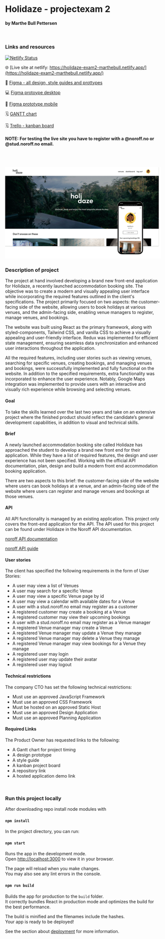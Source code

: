 # Holidaze - projectexam 2
####  by Marthe Bull Pettersen

<br />

### Links and resources

[![Netlify Status](https://api.netlify.com/api/v1/badges/664fdbcf-26ab-41d9-aad5-654d1f22daca/deploy-status)](https://app.netlify.com/sites/holidaze-exam2-marthebull/deploys)


🌐  [Live site at netlify: https://holidaze-exam2-marthebull.netlify.app/](https://holidaze-exam2-marthebull.netlify.app/)

🎨  [Figma - all design, style guides and prottypes ](https://www.figma.com/file/Ni3F6q6WPG0vyp5yeZKXgS/Holidaze?type=design&node-id=105-9944&t=1n8x341Ph2Ro5c59-0)

💻  [Figma protoype desktop](https://www.figma.com/proto/Ni3F6q6WPG0vyp5yeZKXgS/Holidaze?type=design&node-id=27-222&scaling=min-zoom&page-id=23%3A328&starting-point-node-id=27%3A222)

📱  [Figma prototype mobile](https://www.figma.com/proto/Ni3F6q6WPG0vyp5yeZKXgS/Holidaze?type=design&node-id=88-6426&scaling=scale-down&page-id=64%3A2283&starting-point-node-id=88%3A6426)

🗓️  [GANTT chart](https://www.figma.com/file/Ni3F6q6WPG0vyp5yeZKXgS/Holidaze?type=design&node-id=150-15470&t=1n8x341Ph2Ro5c59-0)

🗓️  [Trello - kanban board](https://trello.com/b/ntRkCA5a/eksamen-2)

#### NOTE: For testing the live site you have to register with a @noroff.no or @stud.noroff.no email.
<br />
<br />

![Site preview](https://github.com/marthebull/exam-2/blob/main/public/images/holidaze-display.png?raw=true)

### Description of project

The project at hand involved developing a brand new front-end application for Holidaze, a recently launched accommodation booking site. The objective was to create a modern and visually appealing user interface while incorporating the required features outlined in the client's specifications. The project primarily focused on two aspects: the customer-facing side of the website, allowing users to book holidays at various venues, and the admin-facing side, enabling venue managers to register, manage venues, and bookings.

The website was built using React as the primary framework, along with styled-components, Tailwind CSS, and vanilla CSS to achieve a visually appealing and user-friendly interface. Redux was implemented for efficient state management, ensuring seamless data synchronization and enhanced user interactions throughout the application.

All the required features, including user stories such as viewing venues, searching for specific venues, creating bookings, and managing venues and bookings, were successfully implemented and fully functional on the website. In addition to the specified requirements, extra functionality was incorporated to enhance the user experience. Notably, Google Maps integration was implemented to provide users with an interactive and visually rich experience while browsing and selecting venues.


#### Goal

To take the skills learned over the last two years and take on an extensive project where the finished product should reflect the candidate’s general development capabilities, in addition to visual and technical skills.


#### Brief

A newly launched accommodation booking site called Holidaze has approached the student to develop a brand new front end for their application. While they have a list of required features, the design and user experience has not been specified. Working with the official API documentation, plan, design and build a modern front end accommodation booking application.

There are two aspects to this brief: the customer-facing side of the website where users can book holidays at a venue, and an admin-facing side of the website where users can register and manage venues and bookings at those venues.

#### API 

All API functionality is managed by an existing application. This project only covers the front-end application for the API.
The API used for this project can be found under Holidaze in the Noroff API documentation.

[noroff API documentation](https://nf-api.onrender.com/docs/static/index.html#/)

[noroff API guide](https://docs.noroff.dev/)


#### User stories

The client has specified the following requirements in the form of User Stories:

- A user may view a list of Venues
- A user may search for a specific Venue
- A user may view a specific Venue page by id
- A user may view a calendar with available dates for a Venue
- A user with a stud.noroff.no email may register as a customer
- A registered customer may create a booking at a Venue
- A registered customer may view their upcoming bookings
- A user with a stud.noroff.no email may register as a Venue manager
- A registered Venue manager may create a Venue
- A registered Venue manager may update a Venue they manage
- A registered Venue manager may delete a Venue they manage
- A registered Venue manager may view bookings for a Venue they manage
- A registered user may login
- A registered user may update their avatar
- A registered user may logout

#### Technical restrictions

The company CTO has set the following technical restrictions:

- Must use an approved JavaScript Framework
- Must use an approved CSS Framework
- Must be hosted on an approved Static Host
- Must use an approved Design Application
- Must use an approved Planning Application


#### Required Links

The Product Owner has requested links to the following:

- A Gantt chart for project timing
- A design prototype
- A style guide
- A kanban project board
- A repository link
- A hosted application demo link

<br />

### Run this project locally

After downloading repo install node modules with 

#### `npm install`

In the project directory, you can run:

#### `npm start`

Runs the app in the development mode.\
Open [http://localhost:3000](http://localhost:3000) to view it in your browser.

The page will reload when you make changes.\
You may also see any lint errors in the console.


#### `npm run build`

Builds the app for production to the `build` folder.\
It correctly bundles React in production mode and optimizes the build for the best performance.

The build is minified and the filenames include the hashes.\
Your app is ready to be deployed!

See the section about [deployment](https://facebook.github.io/create-react-app/docs/deployment) for more information.
